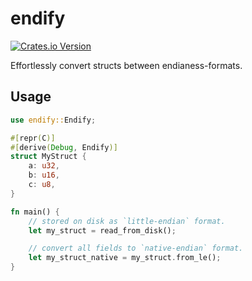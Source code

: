 # endify
[![Crates.io Version](https://img.shields.io/crates/v/endify)](https://crates.io/crates/endify)

Effortlessly convert structs between endianess-formats.

## Usage
```rust
use endify::Endify;

#[repr(C)]
#[derive(Debug, Endify)]
struct MyStruct {
    a: u32,
    b: u16,
    c: u8,
}

fn main() {
    // stored on disk as `little-endian` format.
    let my_struct = read_from_disk();

    // convert all fields to `native-endian` format.
    let my_struct_native = my_struct.from_le();
}
```
